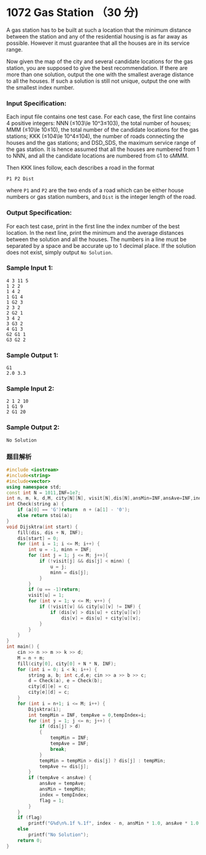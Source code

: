 # 1072 Gas Station （30 分)

A gas station has to be built at such a location that the minimum distance between the station and any of the residential housing is as far away as possible. However it must guarantee that all the houses are in its service range.

Now given the map of the city and several candidate locations for the gas station, you are supposed to give the best recommendation. If there are more than one solution, output the one with the smallest average distance to all the houses. If such a solution is still not unique, output the one with the smallest index number.

### Input Specification:

Each input file contains one test case. For each case, the first line contains 4 positive integers: NNN (≤103\\le 10^3≤10​3​​), the total number of houses; MMM (≤10\\le 10≤10), the total number of the candidate locations for the gas stations; KKK (≤104\\le 10^4≤10​4​​), the number of roads connecting the houses and the gas stations; and DSD_SD​S​​, the maximum service range of the gas station. It is hence assumed that all the houses are numbered from 1 to NNN, and all the candidate locations are numbered from `G`1 to `G`MMM.

Then KKK lines follow, each describes a road in the format

    P1 P2 Dist
    

where `P1` and `P2` are the two ends of a road which can be either house numbers or gas station numbers, and `Dist` is the integer length of the road.

### Output Specification:

For each test case, print in the first line the index number of the best location. In the next line, print the minimum and the average distances between the solution and all the houses. The numbers in a line must be separated by a space and be accurate up to 1 decimal place. If the solution does not exist, simply output `No Solution`.

### Sample Input 1:

    4 3 11 5
    1 2 2
    1 4 2
    1 G1 4
    1 G2 3
    2 3 2
    2 G2 1
    3 4 2
    3 G3 2
    4 G1 3
    G2 G1 1
    G3 G2 2
    

### Sample Output 1:

    G1
    2.0 3.3
    

### Sample Input 2:

    2 1 2 10
    1 G1 9
    2 G1 20
    

### Sample Output 2:

    No Solution

### 题目解析

```C++
#include <iostream>
#include<string>
#include<vector>
using namespace std;
const int N = 1011,INF=1e7;
int n, m, k, d,M, city[N][N], visit[N],dis[N],ansMin=INF,ansAve=INF,index,flag=0;
int Check(string a) {
	if (a[0] == 'G')return  n + (a[1] - '0');
	else return stoi(a);
}
void Dijsktra(int start) {
	fill(dis, dis + N, INF);
	dis[start] = 0;
	for (int i = 1; i <= M; i++) {
		int u = -1, minn = INF;
		for (int j = 1; j <= M; j++){
			if (!visit[j] && dis[j] < minn) {
				u = j;
				minn = dis[j];
			}
		}
		if (u == -1)return;
		visit[u] = 1;
		for (int v = 1; v <= M; v++) {
			if (!visit[v] && city[u][v] != INF) {
				if (dis[v] > dis[u] + city[u][v])
					dis[v] = dis[u] + city[u][v];
			}
		}
	}
}
int main() {
	cin >> n >> m >> k >> d;
	M = n + m;
	fill(city[0], city[0] + N * N, INF);
	for (int i = 0; i < k; i++) {
		string a, b; int c,d,e; cin >> a >> b >> c;
		d = Check(a), e = Check(b);
		city[d][e] = c;
		city[e][d] = c;
	}
	for (int i = n+1; i <= M; i++) {
		Dijsktra(i);
		int tempMin = INF, tempAve = 0,tempIndex=i;
		for (int j = 1; j <= n; j++) {
			if (dis[j] > d)
			{
				tempMin = INF;
				tempAve = INF;
				break;
			}
			tempMin = tempMin > dis[j] ? dis[j] : tempMin;
			tempAve += dis[j];
		}
		if (tempAve < ansAve) {
			ansAve = tempAve;
			ansMin = tempMin;
			index = tempIndex;
			flag = 1;
		}
	}
	if (flag)
		printf("G%d\n%.1f %.1f", index - n, ansMin * 1.0, ansAve * 1.0 / n);
	else
		printf("No Solution");
	return 0;
}
```